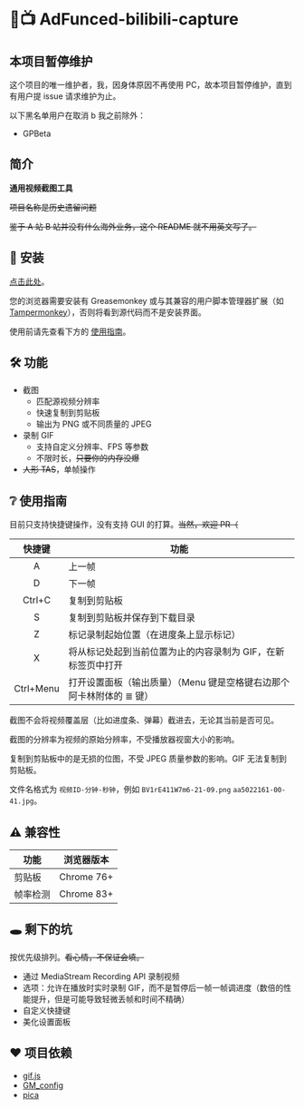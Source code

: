 # 🎥📺 AdFunced-bilibili-capture

## 本项目暂停维护

这个项目的唯一维护者，我，因身体原因不再使用 PC，故本项目暂停维护，直到有用户提 issue 请求维护为止。

以下黑名单用户在取消 b 我之前除外：

- GPBeta

## 简介

**通用视频截图工具**

~~项目名称是历史遗留问题~~

~~鉴于 A 站 B 站并没有什么海外业务，这个 README 就不用英文写了。~~

## 📃 安装

[点击此处](https://github.com/Dwscdv3/AdFunced-bilibili-capture/raw/master/AdFunced-bilibili-capture.user.js)。

您的浏览器需要安装有 Greasemonkey 或与其兼容的用户脚本管理器扩展（如 [Tampermonkey](https://www.tampermonkey.net/)），否则将看到源代码而不是安装界面。

使用前请先查看下方的 [使用指南](#-使用指南)。

## 🛠 功能

* 截图
  * 匹配源视频分辨率
  * 快速复制到剪贴板
  * 输出为 PNG 或不同质量的 JPEG
* 录制 GIF
  * 支持自定义分辨率、FPS 等参数
  * 不限时长，~~只要你的内存没爆~~
* ~~人形 TAS~~，单帧操作

## ❔ 使用指南

目前只支持快捷键操作，没有支持 GUI 的打算。~~当然，欢迎 PR（~~

| 快捷键    | 功能                                                                                        |
|:---------:|---------------------------------------------------------------------------------------------|
| A         | 上一帧                                                                                      |
| D         | 下一帧                                                                                      |
| Ctrl+C    | 复制到剪贴板                                                                                |
| S         | 复制到剪贴板并保存到下载目录                                                                |
| Z         | 标记录制起始位置（在进度条上显示标记）                                                      |
| X         | 将从标记处起到当前位置为止的内容录制为 GIF，在新标签页中打开                                |
| Ctrl+Menu | 打开设置面板（输出质量）（Menu 键是空格键右边那个阿卡林附体的 ≣ 键）                        |

截图不会将视频覆盖层（比如进度条、弹幕）截进去，无论其当前是否可见。

截图的分辨率为视频的原始分辨率，不受播放器视窗大小的影响。

复制到剪贴板中的是无损的位图，不受 JPEG 质量参数的影响。GIF 无法复制到剪贴板。

文件名格式为 `视频ID-分钟-秒钟`，例如 `BV1rE411W7m6-21-09.png` `aa5022161-00-41.jpg`。

## ⚠ 兼容性

| 功能     | 浏览器版本  |
|----------|------------|
| 剪贴板   | Chrome 76+ |
| 帧率检测 | Chrome 83+ |

## 🕳 剩下的坑

按优先级排列。~~看心情，不保证会填。~~

* 通过 MediaStream Recording API 录制视频
* 选项：允许在播放时实时录制 GIF，而不是暂停后一帧一帧调进度（数倍的性能提升，但是可能导致轻微丢帧和时间不精确）
* 自定义快捷键
* 美化设置面板

## ❤ 项目依赖

* [gif.js](https://github.com/jnordberg/gif.js)
* [GM_config](https://github.com/sizzlemctwizzle/GM_config)
* [pica](https://github.com/nodeca/pica)
